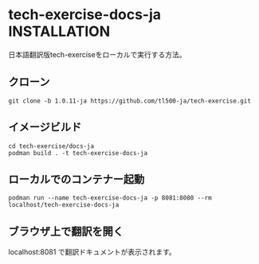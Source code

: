 # tech-exercise-docs-ja INSTALLATION

日本語翻訳版tech-exerciseをローカルで実行する方法。

## クローン
```
git clone -b 1.0.11-ja https://github.com/tl500-ja/tech-exercise.git
```
 
## イメージビルド
```
cd tech-exercise/docs-ja
podman build . -t tech-exercise-docs-ja
```

## ローカルでのコンテナー起動
```
podman run --name tech-exercise-docs-ja -p 8081:8080 --rm localhost/tech-exercise-docs-ja
```

## ブラウザ上で翻訳を開く
localhost:8081 で翻訳ドキュメントが表示されます。
